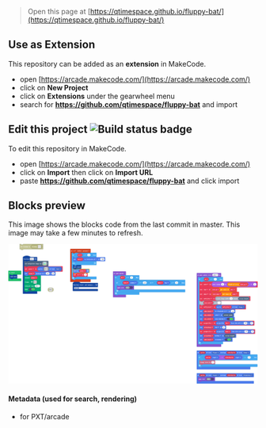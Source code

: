  


> Open this page at [https://qtimespace.github.io/fluppy-bat/](https://qtimespace.github.io/fluppy-bat/)

## Use as Extension

This repository can be added as an **extension** in MakeCode.

* open [https://arcade.makecode.com/](https://arcade.makecode.com/)
* click on **New Project**
* click on **Extensions** under the gearwheel menu
* search for **https://github.com/qtimespace/fluppy-bat** and import

## Edit this project ![Build status badge](https://github.com/qtimespace/fluppy-bat/workflows/MakeCode/badge.svg)

To edit this repository in MakeCode.

* open [https://arcade.makecode.com/](https://arcade.makecode.com/)
* click on **Import** then click on **Import URL**
* paste **https://github.com/qtimespace/fluppy-bat** and click import

## Blocks preview

This image shows the blocks code from the last commit in master.
This image may take a few minutes to refresh.

![A rendered view of the blocks](https://github.com/qtimespace/fluppy-bat/raw/master/.github/makecode/blocks.png)

#### Metadata (used for search, rendering)

* for PXT/arcade
<script src="https://makecode.com/gh-pages-embed.js"></script><script>makeCodeRender("{{ site.makecode.home_url }}", "{{ site.github.owner_name }}/{{ site.github.repository_name }}");</script>
